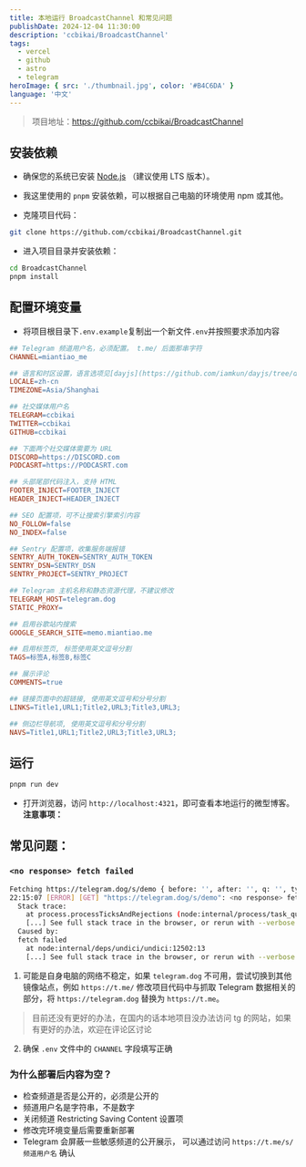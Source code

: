 ```yaml
---
title: 本地运行 BroadcastChannel 和常见问题
publishDate: 2024-12-04 11:30:00
description: 'ccbikai/BroadcastChannel'
tags:
  - vercel
  - github
  - astro
  - telegram
heroImage: { src: './thumbnail.jpg', color: '#B4C6DA' }
language: '中文'
---
```


> 项目地址：https://github.com/ccbikai/BroadcastChannel

## 安装依赖

- 确保您的系统已安装 [Node.js](https://nodejs.org/) （建议使用 LTS 版本）。
- 我这里使用的 `pnpm` 安装依赖，可以根据自己电脑的环境使用 npm 或其他。

- 克隆项目代码：

```bash
git clone https://github.com/ccbikai/BroadcastChannel.git
```

- 进入项目目录并安装依赖：

```bash
cd BroadcastChannel
pnpm install
```

## 配置环境变量

- 将项目根目录下`.env.example`复制出一个新文件`.env`并按照要求添加内容

```makefile
## Telegram 频道用户名，必须配置。 t.me/ 后面那串字符
CHANNEL=miantiao_me

## 语言和时区设置，语言选项见[dayjs](https://github.com/iamkun/dayjs/tree/dev/src/locale)
LOCALE=zh-cn
TIMEZONE=Asia/Shanghai

## 社交媒体用户名
TELEGRAM=ccbikai
TWITTER=ccbikai
GITHUB=ccbikai

## 下面两个社交媒体需要为 URL
DISCORD=https://DISCORD.com
PODCASRT=https://PODCASRT.com

## 头部尾部代码注入，支持 HTML
FOOTER_INJECT=FOOTER_INJECT
HEADER_INJECT=HEADER_INJECT

## SEO 配置项，可不让搜索引擎索引内容
NO_FOLLOW=false
NO_INDEX=false

## Sentry 配置项，收集服务端报错
SENTRY_AUTH_TOKEN=SENTRY_AUTH_TOKEN
SENTRY_DSN=SENTRY_DSN
SENTRY_PROJECT=SENTRY_PROJECT

## Telegram 主机名称和静态资源代理，不建议修改
TELEGRAM_HOST=telegram.dog
STATIC_PROXY=

## 启用谷歌站内搜索
GOOGLE_SEARCH_SITE=memo.miantiao.me

## 启用标签页, 标签使用英文逗号分割
TAGS=标签A,标签B,标签C

## 展示评论
COMMENTS=true

## 链接页面中的超链接, 使用英文逗号和分号分割
LINKS=Title1,URL1;Title2,URL3;Title3,URL3;

## 侧边栏导航项, 使用英文逗号和分号分割
NAVS=Title1,URL1;Title2,URL3;Title3,URL3;
```

## 运行

```bash
pnpm run dev
```

- 打开浏览器，访问 `http://localhost:4321`，即可查看本地运行的微型博客。
  **注意事项：**

## 常见问题：

### `<no response> fetch failed`

```bash
Fetching https://telegram.dog/s/demo { before: '', after: '', q: '', type: 'list', id: '' }
22:15:07 [ERROR] [GET] "https://telegram.dog/s/demo": <no response> fetch failed
  Stack trace:
    at process.processTicksAndRejections (node:internal/process/task_queues:95:5)
    [...] See full stack trace in the browser, or rerun with --verbose.
  Caused by:
  fetch failed
    at node:internal/deps/undici/undici:12502:13
    [...] See full stack trace in the browser, or rerun with --verbose.
```

1. 可能是自身电脑的网络不稳定，如果 `telegram.dog` 不可用，尝试切换到其他镜像站点，例如 `https://t.me/` 修改项目代码中与抓取 Telegram 数据相关的部分，将 `https://telegram.dog` 替换为 `https://t.me`。

> 目前还没有更好的办法，在国内的话本地项目没办法访问 tg 的网站，如果有更好的办法，欢迎在评论区讨论

2. 确保 `.env` 文件中的 `CHANNEL` 字段填写正确

### 为什么部署后内容为空？

- 检查频道是否是公开的，必须是公开的
- 频道用户名是字符串，不是数字
- 关闭频道 Restricting Saving Content 设置项
- 修改完环境变量后需要重新部署
- Telegram 会屏蔽一些敏感频道的公开展示， 可以通过访问 `https://t.me/s/频道用户名` 确认
